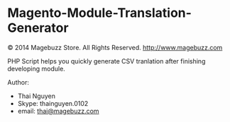 Magento-Module-Translation-Generator
====================================
© 2014 Magebuzz Store. All Rights Reserved. 
http://www.magebuzz.com

PHP Script helps you quickly generate CSV tranlation after finishing developing module.

Author: 
 + Thai Nguyen
 + Skype: thainguyen.0102
 + email: thai@magebuzz.com
